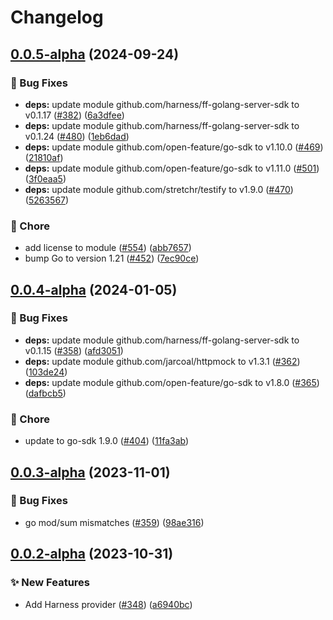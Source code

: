 # Changelog

## [0.0.5-alpha](https://github.com/open-feature/go-sdk-contrib/compare/providers/harness/v0.0.4-alpha...providers/harness/v0.0.5-alpha) (2024-09-24)


### 🐛 Bug Fixes

* **deps:** update module github.com/harness/ff-golang-server-sdk to v0.1.17 ([#382](https://github.com/open-feature/go-sdk-contrib/issues/382)) ([6a3dfee](https://github.com/open-feature/go-sdk-contrib/commit/6a3dfee47f8b97ba15f0c2b5b70a86184a8559a6))
* **deps:** update module github.com/harness/ff-golang-server-sdk to v0.1.24 ([#480](https://github.com/open-feature/go-sdk-contrib/issues/480)) ([1eb6dad](https://github.com/open-feature/go-sdk-contrib/commit/1eb6dad21b0cffd6da5ad881b19026f2f94b24d5))
* **deps:** update module github.com/open-feature/go-sdk to v1.10.0 ([#469](https://github.com/open-feature/go-sdk-contrib/issues/469)) ([21810af](https://github.com/open-feature/go-sdk-contrib/commit/21810afc33fce9a3940ec9dc59e65f140fcbaa57))
* **deps:** update module github.com/open-feature/go-sdk to v1.11.0 ([#501](https://github.com/open-feature/go-sdk-contrib/issues/501)) ([3f0eaa5](https://github.com/open-feature/go-sdk-contrib/commit/3f0eaa575500baa663dc24dbfc6cf8214565471f))
* **deps:** update module github.com/stretchr/testify to v1.9.0 ([#470](https://github.com/open-feature/go-sdk-contrib/issues/470)) ([5263567](https://github.com/open-feature/go-sdk-contrib/commit/52635679b633e01e23196885a4a98d3cecbc8822))


### 🧹 Chore

* add license to module ([#554](https://github.com/open-feature/go-sdk-contrib/issues/554)) ([abb7657](https://github.com/open-feature/go-sdk-contrib/commit/abb76571c373582f36837587400104eb754c01b9))
* bump Go to version 1.21 ([#452](https://github.com/open-feature/go-sdk-contrib/issues/452)) ([7ec90ce](https://github.com/open-feature/go-sdk-contrib/commit/7ec90ce4f9b06670187561afd9e342eed4228be1))

## [0.0.4-alpha](https://github.com/open-feature/go-sdk-contrib/compare/providers/harness/v0.0.3-alpha...providers/harness/v0.0.4-alpha) (2024-01-05)


### 🐛 Bug Fixes

* **deps:** update module github.com/harness/ff-golang-server-sdk to v0.1.15 ([#358](https://github.com/open-feature/go-sdk-contrib/issues/358)) ([afd3051](https://github.com/open-feature/go-sdk-contrib/commit/afd30515e98ef29adab4b895e7b58cd4ec2f1bba))
* **deps:** update module github.com/jarcoal/httpmock to v1.3.1 ([#362](https://github.com/open-feature/go-sdk-contrib/issues/362)) ([103de24](https://github.com/open-feature/go-sdk-contrib/commit/103de246316d242a70b56b07e0df13fb71777d7d))
* **deps:** update module github.com/open-feature/go-sdk to v1.8.0 ([#365](https://github.com/open-feature/go-sdk-contrib/issues/365)) ([dafbcb5](https://github.com/open-feature/go-sdk-contrib/commit/dafbcb5d88ebbd824bbe1fe6b667ba28d5d08b2e))


### 🧹 Chore

* update to go-sdk 1.9.0 ([#404](https://github.com/open-feature/go-sdk-contrib/issues/404)) ([11fa3ab](https://github.com/open-feature/go-sdk-contrib/commit/11fa3aba065a6dd81caca30e76efc16fb64a25e3))

## [0.0.3-alpha](https://github.com/open-feature/go-sdk-contrib/compare/providers/harness/v0.0.2-alpha...providers/harness/v0.0.3-alpha) (2023-11-01)


### 🐛 Bug Fixes

* go mod/sum mismatches ([#359](https://github.com/open-feature/go-sdk-contrib/issues/359)) ([98ae316](https://github.com/open-feature/go-sdk-contrib/commit/98ae316c9d97de62cf1b742ac5592d15db6bbbe2))

## [0.0.2-alpha](https://github.com/open-feature/go-sdk-contrib/compare/providers/harness-v0.0.1-alpha...providers/harness/v0.0.2-alpha) (2023-10-31)


### ✨ New Features

* Add Harness provider ([#348](https://github.com/open-feature/go-sdk-contrib/issues/348)) ([a6940bc](https://github.com/open-feature/go-sdk-contrib/commit/a6940bc495820f10e317434a89ac580ee925264c))
